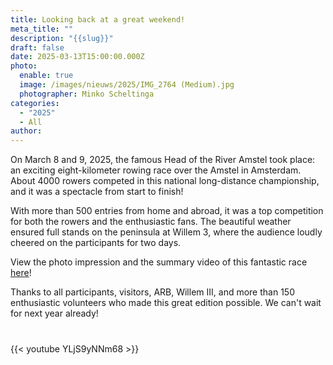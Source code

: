 ```yaml
---
title: Looking back at a great weekend!
meta_title: ""
description: "{{slug}}"
draft: false
date: 2025-03-13T15:00:00.000Z
photo:
  enable: true
  image: /images/nieuws/2025/IMG_2764 (Medium).jpg
  photographer: Minko Scheltinga
categories:
  - "2025"
  - All
author: 
---
```

On March 8 and 9, 2025, the famous Head of the River Amstel took place: an exciting eight-kilometer rowing race over the Amstel in Amsterdam. About 4000 rowers competed in this national long-distance championship, and it was a spectacle from start to finish!

With more than 500 entries from home and abroad, it was a top competition for both the rowers and the enthusiastic fans. The beautiful weather ensured full stands on the peninsula at Willem 3, where the audience loudly cheered on the participants for two days.

View the photo impression and the summary video of this fantastic race [here](../../../over/media/)!

Thanks to all participants, visitors, ARB, Willem III, and more than 150 enthusiastic volunteers who made this great edition possible. We can't wait for next year already!

<div class="grid grid-cols-2 gap-4 rounded" style="margin-top:40px; margin-bottom:50px">
 {{< youtube YLjS9yNNm68 >}}
</div>